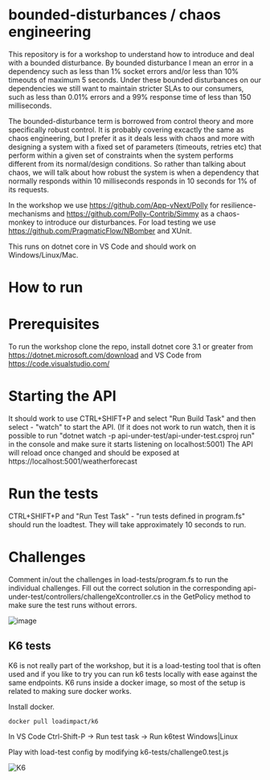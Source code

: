 # bounded-disturbances / chaos engineering

This repository is for a workshop to understand how to introduce and deal with a bounded disturbance.
By bounded disturbance I mean an error in a dependency such as less than 1% socket errors and/or less than 10% timeouts of maximum 5 seconds.
Under these bounded disturbances on our dependencies we still want to maintain stricter SLAs to our consumers, such as less than 0.01% errors 
and a 99% response time of less than 150 milliseconds.

The bounded-disturbance term is borrowed from control theory and more specifically robust control. It is probably covering excactly the same as chaos engineering, but I prefer it as it deals less with chaos and more with designing a system with a fixed set of parameters (timeouts, retries etc) that perform within a given set of constraints when the system performs different from its normal/design conditions. So rather than talking about chaos, we will talk about how robust the system is when a dependency that normally responds within 10 milliseconds responds in 10 seconds for 1% of its requests.

In the workshop we use https://github.com/App-vNext/Polly for resilience-mechanisms and https://github.com/Polly-Contrib/Simmy as a chaos-monkey to introduce our disturbances. For load testing we use https://github.com/PragmaticFlow/NBomber and XUnit.

This runs on dotnet core in VS Code and should work on Windows/Linux/Mac.

# How to run

# Prerequisites
To run the workshop clone the repo, install dotnet core 3.1 or greater from https://dotnet.microsoft.com/download
and VS Code from https://code.visualstudio.com/

# Starting the API

It should work to use CTRL+SHIFT+P and select "Run Build Task" and then select - "watch" to start the API.
(If it does not work to run watch, then it is possible to run "dotnet watch -p api-under-test/api-under-test.csproj run" in the console and make sure it starts listening on localhost:5001)
The API will reload once changed and should be exposed at https://localhost:5001/weatherforecast

# Run the tests
CTRL+SHIFT+P and "Run Test Task" - "run tests defined in program.fs" should run the loadtest. They will take approximately 10 seconds to run. 

# Challenges

Comment in/out the challenges in load-tests/program.fs to run the individual challenges.
Fill out the correct solution in the corresponding api-under-test/controllers/challengeXcontroller.cs in the GetPolicy method to make sure the test runs without errors.  

![image](https://user-images.githubusercontent.com/1174441/75037092-aa399100-54b3-11ea-85b2-a1511bd42379.png)

## K6 tests

K6 is not really part of the workshop, but it is a load-testing tool that is often used and if you like to try you can run k6 tests locally with ease against the same endpoints. K6 runs inside a docker image, so most of the setup is related to making sure docker works. 

Install docker.

`docker pull loadimpact/k6`

In VS Code
Ctrl-Shift-P -> Run test task -> Run k6test Windows|Linux

Play with load-test config by modifying k6-tests/challenge0.test.js

![K6](https://user-images.githubusercontent.com/1174441/75426378-d1c1ab00-5944-11ea-8cd7-77574fed3c01.png)


